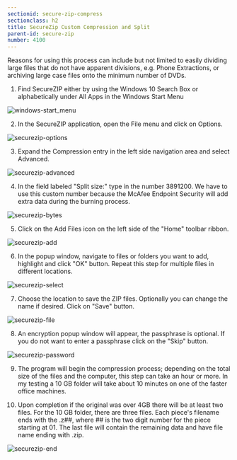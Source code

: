 ```yaml
---
sectionid: secure-zip-compress
sectionclass: h2
title: SecureZip Custom Compression and Split
parent-id: secure-zip
number: 4100
---
```


Reasons for using this process can include but not limited to easily dividing large files that do not have apparent divisions, e.g. Phone Extractions, or archiving large case files onto the minimum number of DVDs.

1. Find SecureZIP either by using the Windows 10 Search Box or alphabetically under All Apps in the Windows Start Menu

![windows-start_menu](https://i.imgur.com/IzVlACK.png)

2. In the SecureZIP application, open the File menu and click on Options.

![securezip-options](https://i.imgur.com/oafjcqC.png)

3. Expand the Compression entry in the left side navigation area and select Advanced.

![securezip-advanced](https://i.imgur.com/kYLAgYY.png)

4. In the field labeled "Split size:" type in the number 3891200.  We have to use this custom number because the McAfee Endpoint Security will add extra data during the burning process.

![securezip-bytes](https://i.imgur.com/s2UStmH.png)

5. Click on the Add Files icon on the left side of the "Home" toolbar ribbon.

![securezip-add](https://i.imgur.com/Bk2k9j3.png)

6. In the popup window, navigate to files or folders you want to add, highlight and click "OK" button.  Repeat this step for multiple files in different locations.

![securezip-select](https://i.imgur.com/oXIvzqq.png)

7. Choose the location to save the ZIP files. Optionally you can change the name if desired. Click on "Save" button.

![securezip-file](https://i.imgur.com/YKT28PR.png)

8. An encryption popup window will appear, the passphrase is optional.  If you do not want to enter a passphrase click on the "Skip" button.

![securezip-password](https://i.imgur.com/xuLiTIT.png)

9. The program will begin the compression process; depending on the total size of the files and the computer, this step can take an hour or more.  In my testing a 10 GB folder will take about 10 minutes on one of the faster office machines.

10. Upon completion if the original was over 4GB there will be at least two files.  For the 10 GB folder, there are three files. Each piece's filename ends with the .z##, where ## is the two digit number for the piece starting at 01.  The last file will contain the remaining data and have file name ending with .zip.

![securezip-end](https://i.imgur.com/PMiXpfN.png)
